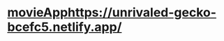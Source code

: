 # [movieApp](https://unrivaled-gecko-bcefc5.netlify.app/)https://unrivaled-gecko-bcefc5.netlify.app/
